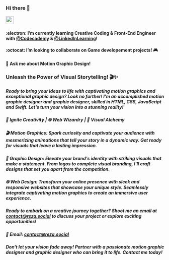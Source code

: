 
### Hi there 👋
<a href="https://www.linkedin.com/in/mrezah/">
<img src="https://cdn-icons-png.flaticon.com/128/3536/3536505.png" style="width:25px;height:25px;">
  </a>

#### :electron: I’m currently learning Creative Coding & Front-End Engineer with [@Codecademy](https://github.com/Codecademy) & [@LinkedInLearning](https://github.com/LinkedInLearning)!
#### :octocat: I’m looking to collaborate on Game developement projects! 🎮
#### 💬 Ask me about Motion Graphic Design!

         
              

### Unleash the Power of Visual Storytelling! 🎬✨
##### Ready to bring your ideas to life with captivating motion graphics and exceptional graphic design? Look no further! I'm an accomplished motion graphic designer and graphic designer, skilled in HTML, CSS, JavaScript and Swift. Let's turn your vision into a stunning reality!

##### 🎨 Ignite Creativity | 🌐 Web Wizardry | 💼 Visual Alchemy

##### 🎬 Motion Graphics: Spark curiosity and captivate your audience with mesmerizing animations that tell your story in a dynamic way. Get ready for visuals that leave a lasting impression.

##### 🎨 Graphic Design: Elevate your brand's identity with striking visuals that make a statement. From logos to complete visual branding, I'll craft designs that set you apart from the competition.

##### 🌐 Web Design: Transform your online presence with sleek and responsive websites that showcase your unique style. Seamlessly integrate captivating motion graphics to create an immersive user experience.

##### Ready to embark on a creative journey together? Shoot me an email at contact@reza.social to discuss your project or explore exciting opportunities!

##### 📧 Email: contact@reza.social

##### Don't let your vision fade away! Partner with a passionate motion graphic designer and graphic designer who can bring it to life. Contact me today!

<!--
**l2eza/l2eza** is a ✨ _special_ ✨ repository because its `README.md` (this file) appears on your GitHub profile.

Here are some ideas to get you started:

- 🔭 I’m currently working on ...
- 🌱 I’m currently learning ...
- 👯 I’m looking to collaborate on ...
- 🤔 I’m looking for help with ...
- 💬 Ask me about ...
- 📫 How to reach me: ...
- 😄 Pronouns: ...
- ⚡ Fun fact: ...
<script src="https://platform.linkedin.com/badges/js/profile.js" async defer type="text/javascript"></script>
-->
